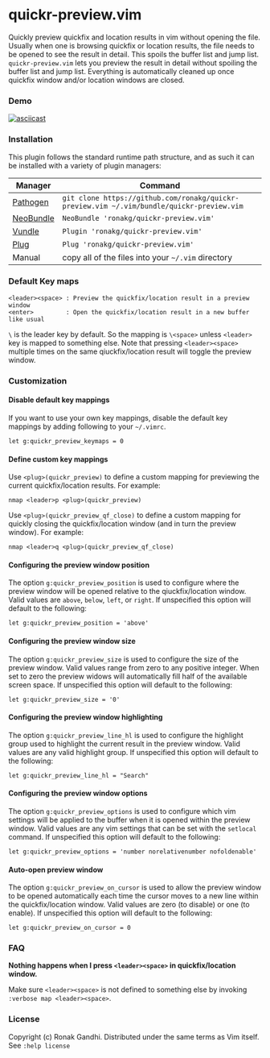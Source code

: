 # quickr-preview.vim

Quickly preview quickfix and location results in vim without opening the file.
Usually when one is browsing quickfix or location results, the file needs to be
opened to see the result in detail. This spoils the buffer list and jump list.
`quickr-preview.vim` lets you preview the result in detail without spoiling the
buffer list and jump list. Everything is automatically cleaned up once quickfix
window and/or location windows are closed.

### Demo

[![asciicast](https://asciinema.org/a/47400.png)](https://asciinema.org/a/47400)

### Installation

This plugin follows the standard runtime path structure, and as such it can be
installed with a variety of plugin managers:

Manager | Command
------- | -------
[Pathogen](https://github.com/tpope/vim-pathogen) |  `git clone https://github.com/ronakg/quickr-preview.vim ~/.vim/bundle/quickr-preview.vim`
[NeoBundle](https://github.com/Shougo/neobundle.vim) | `NeoBundle 'ronakg/quickr-preview.vim'`
[Vundle](https://github.com/gmarik/vundle) | `Plugin 'ronakg/quickr-preview.vim'`
[Plug](https://github.com/junegunn/vim-plug) | `Plug 'ronakg/quickr-preview.vim'`
Manual | copy all of the files into your `~/.vim` directory

### Default Key maps

```
<leader><space> : Preview the quickfix/location result in a preview window
<enter>         : Open the quickfix/location result in a new buffer like usual
```
`\` is the leader key by default. So the mapping is `\<space>` unless `<leader>`
key is mapped to something else. Note that pressing `<leader><space>` multiple
times on the same qiuckfix/location result will toggle the preview window.

### Customization

#### Disable default key mappings
If you want to use your own key mappings, disable the default key mappings by
adding following to your `~/.vimrc`.

```vim
let g:quickr_preview_keymaps = 0
```

#### Define custom key mappings

Use `<plug>(quickr_preview)` to define a custom mapping for previewing the
current quickfix/location results. For example:

```vim
nmap <leader>p <plug>(quickr_preview)
```

Use `<plug>(quickr_preview_qf_close)` to define a custom mapping for quickly
closing the quickfix/location window (and in turn the preview window). For
example:

```vim
nmap <leader>q <plug>(quickr_preview_qf_close)
```

#### Configuring the preview window position
The option `g:quickr_preview_position` is used to configure where the preview
window will be opened relative to the qiuckfix/location window. Valid values are
`above`, `below`, `left`, or `right`. If unspecified this option will default to
the following:

```vim
let g:quickr_preview_position = 'above'
```

#### Configuring the preview window size
The option `g:quickr_preview_size` is used to configure the size of the preview
window. Valid values range from zero to any positive integer. When set to zero
the preview widows will automatically fill half of the available screen space.
If unspecified this option will default to the following:

```vim
let g:quickr_preview_size = '0'
```

#### Configuring the preview window highlighting
The option `g:quickr_preview_line_hl` is used to configure the highlight group
used to highlight the current result in the preview window. Valid values are any
valid highlight group. If unspecified this option will default to the following:

```vim
let g:quickr_preview_line_hl = "Search"
```

#### Configuring the preview window options

The option `g:quickr_preview_options` is used to configure which vim settings will
be applied to the buffer when it is opened within the preview window. Valid values
are any vim settings that can be set with the `setlocal` command. If unspecified
this option will default to the following:
```vim
let g:quickr_preview_options = 'number norelativenumber nofoldenable'
```

#### Auto-open preview window
The option `g:quickr_preview_on_cursor` is used to allow the preview window to
be opened automatically each time the cursor moves to a new line within the
quickfix/location window. Valid values are zero (to disable) or one (to enable).
If unspecified this option will default to the following:

```vim
let g:quickr_preview_on_cursor = 0
```

### FAQ

**Nothing happens when I press `<leader><space>` in quickfix/location window.**

Make sure `<leader><space>` is not defined to something else by invoking
`:verbose map <leader><space>`.

### License
Copyright (c) Ronak Gandhi. Distributed under the same terms as Vim itself. See
`:help license`
